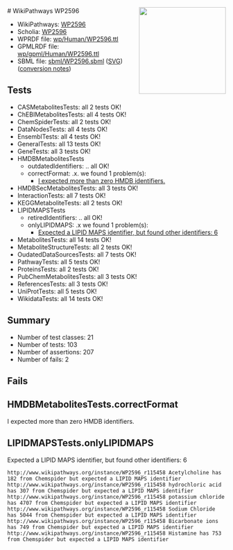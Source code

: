 <img style="float: right; width: 200px" src="../logo.png" />
# WikiPathways WP2596

* WikiPathways: [WP2596](https://identifiers.org/wikipathways:WP2596)
* Scholia: [WP2596](https://scholia.toolforge.org/wikipathways/WP2596)
* WPRDF file: [wp/Human/WP2596.ttl](../wp/Human/WP2596.ttl)
* GPMLRDF file: [wp/gpml/Human/WP2596.ttl](../wp/gpml/Human/WP2596.ttl)
* SBML file: [sbml/WP2596.sbml](../sbml/WP2596.sbml) ([SVG](../sbml/WP2596.svg)) ([conversion notes](../sbml/WP2596.txt))

## Tests
* CASMetabolitesTests: all 2 tests OK!
* ChEBIMetabolitesTests: all 4 tests OK!
* ChemSpiderTests: all 2 tests OK!
* DataNodesTests: all 4 tests OK!
* EnsemblTests: all 4 tests OK!
* GeneralTests: all 13 tests OK!
* GeneTests: all 3 tests OK!
* HMDBMetabolitesTests
    * outdatedIdentifiers: .. all OK!
    * correctFormat: .x. we found 1 problem(s):
        * [I expected more than zero HMDB identifiers.](#ad154c1e)
* HMDBSecMetabolitesTests: all 3 tests OK!
* InteractionTests: all 7 tests OK!
* KEGGMetaboliteTests: all 2 tests OK!
* LIPIDMAPSTests
    * retiredIdentifiers: .. all OK!
    * onlyLIPIDMAPS: .x we found 1 problem(s):
        * [Expected a LIPID MAPS identifier, but found other identifiers: 6](#48cc60bd)
* MetabolitesTests: all 14 tests OK!
* MetaboliteStructureTests: all 2 tests OK!
* OudatedDataSourcesTests: all 7 tests OK!
* PathwayTests: all 5 tests OK!
* ProteinsTests: all 2 tests OK!
* PubChemMetabolitesTests: all 3 tests OK!
* ReferencesTests: all 3 tests OK!
* UniProtTests: all 5 tests OK!
* WikidataTests: all 14 tests OK!


## Summary

* Number of test classes: 21
* Number of tests: 103
* Number of assertions: 207
* Number of fails: 2

## Fails

<a name="ad154c1e" />

## HMDBMetabolitesTests.correctFormat

I expected more than zero HMDB identifiers.
<a name="48cc60bd" />

## LIPIDMAPSTests.onlyLIPIDMAPS

Expected a LIPID MAPS identifier, but found other identifiers: 6
```
http://www.wikipathways.org/instance/WP2596_r115458 Acetylcholine has 182 from Chemspider but expected a LIPID MAPS identifier
http://www.wikipathways.org/instance/WP2596_r115458 hydrochloric acid has 307 from Chemspider but expected a LIPID MAPS identifier
http://www.wikipathways.org/instance/WP2596_r115458 potassium chloride has 4707 from Chemspider but expected a LIPID MAPS identifier
http://www.wikipathways.org/instance/WP2596_r115458 Sodium Chloride has 5044 from Chemspider but expected a LIPID MAPS identifier
http://www.wikipathways.org/instance/WP2596_r115458 Bicarbonate ions has 749 from Chemspider but expected a LIPID MAPS identifier
http://www.wikipathways.org/instance/WP2596_r115458 Histamine has 753 from Chemspider but expected a LIPID MAPS identifier
```

